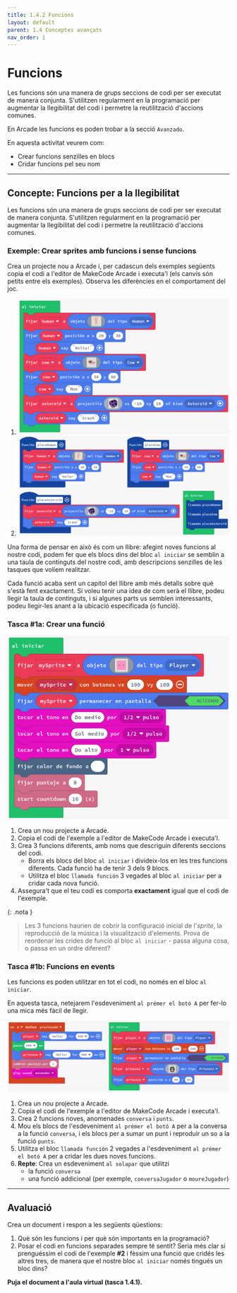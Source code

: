 ```yaml
---
title: 1.4.2 Funcions
layout: default
parent: 1.4 Conceptes avançats
nav_order: 1
---
```


# Funcions

Les funcions són una manera de grups seccions de codi per ser executat de manera conjunta. S'utilitzen regularment en la programació per augmentar la llegibilitat del codi i permetre la reutilització d'accions comunes.

En Arcade les funcions es poden trobar a la secció `Avanzado`.

En aquesta activitat veurem com:

- Crear funcions senzilles en blocs
- Cridar funcions pel seu nom

---

## Concepte: Funcions per a la llegibilitat

Les funcions són una manera de grups seccions de codi per ser executat de manera conjunta. S'utilitzen regularment en la programació per augmentar la llegibilitat del codi i permetre la reutilització d'accions comunes.

### Exemple: Crear sprites amb funcions i sense funcions

Crea un projecte nou a Arcade i, per cadascun dels exemples següents copia el codi a l'editor de MakeCode Arcade i executa'l (els canvis són petits entre els exemples). Observa les diferències en el comportament del joc.

1. ![Creació de sprites sense funcions](../../images/sense_funcions.png)
2. ![Creació de sprites amb funcions](../../images/amb_funcions.png)

Una forma de pensar en això és com un llibre: afegint noves funcions al nostre codi, podem fer que els blocs dins del bloc `al iniciar` se semblin a una taula de continguts del nostre codi, amb descripcions senzilles de les tasques que volíem realitzar.

Cada funció acaba sent un capítol del llibre amb més detalls sobre què s'està fent exactament. Si voleu tenir una idea de com serà el llibre, podeu llegir la taula de continguts, i si algunes parts us semblen interessants, podeu llegir-les anant a la ubicació especificada (o funció).

### Tasca #1a: Crear una funció

![Crear una funció](../../images/crear_funcio.png)

1. Crea un nou projecte a Arcade.
2. Copia el codi de l'exemple a l'editor de MakeCode Arcade i executa'l.
3. Crea 3 funcions diferents, amb noms que descriguin diferents seccions del codi.
   - Borra els blocs del bloc `al iniciar` i divideix-los en les tres funcions diferents. Cada funció ha de tenir 3 dels 9 blocs.
   - Utilitza el bloc `llamada función` 3 vegades al bloc `al iniciar` per a cridar cada nova funció.
4. Assegura't que el teu codi es comporta **exactament** igual que el codi de l'exemple.

{: .nota }

> Les 3 funcions haurien de cobrir la configuració inicial de l'_sprite_, la reproducció de la música i la visualització d'elements.
> Prova de reordenar les crides de funció al bloc `al iniciar` - passa alguna cosa, o passa en un ordre diferent?

### Tasca #1b: Funcions en events

Les funcions es poden utilitzar en tot el codi, no només en el bloc `al iniciar`.

En aquesta tasca, netejarem l'esdeveniment `al prémer el botó A` per fer-lo una mica més fàcil de llegir.

![Funcions en events](../../images/funcions_events.png)

1. Crea un nou projecte a Arcade.
2. Copia el codi de l'exemple a l'editor de MakeCode Arcade i executa'l.
3. Crea 2 funcions noves, anomenades `conversa` i `punts`.
4. Mou els blocs de l'esdeveniment `al prémer el botó A` per a la conversa a la funció `conversa`, i els blocs per a sumar un punt i reproduir un so a la funció `punts`.
5. Utilitza el bloc `llamada función` 2 vegades a l'esdeveniment `al prémer el botó A` per a cridar les dues noves funcions.
6. **Repte**: Crea un esdeveniment `al solapar` que utilitzi
   - la funció `conversa`
   - una funció addicional (per exemple, `conversaJugador` o `moureJugador`)

---

## Avaluació

Crea un document i respon a les següents qüestions:

1. Què són les funcions i per què són importants en la programació?
2. Posar el codi en funcions separades sempre té sentit? Seria més clar si prenguéssim el codi de l'exemple **#2** i fèssim una funció que cridés les altres tres, de manera que el nostre bloc `al iniciar` només tingués un bloc dins?

**Puja el document a l'aula virtual (tasca 1.4.1).**
